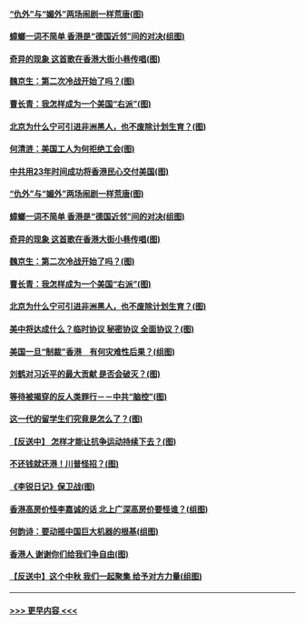 #### [“仇外”与“媚外”两场闹剧一样荒唐(图)](../pages/p4/907689.md?t=09181022) 
#### [蟑螂一词不简单 香港是“德国近邻”间的对决(组图)](../pages/p4/907618.md?t=09181022) 
#### [奇异的现象 这首歌在香港大街小巷传唱(图)](../pages/p4/907583.md?t=09181022) 
#### [魏京生：第二次冷战开始了吗？(图)](../pages/p4/907581.md?t=09181022) 
#### [曹长青：我怎样成为一个美国“右派”(图)](../pages/p4/907580.md?t=09181022) 
#### [北京为什么宁可引进非洲黑人，也不废除计划生育？(图)](../pages/p4/907577.md?t=09181022) 
#### [何清涟：美国工人为何拒绝工会(图)](../pages/p4/907701.md?t=09181022) 
#### [中共用23年时间成功将香港民心交付美国(图)](../pages/p4/907698.md?t=09181022) 
#### [“仇外”与“媚外”两场闹剧一样荒唐(图)](../pages/p4/907689.md?t=09181022) 
#### [蟑螂一词不简单 香港是“德国近邻”间的对决(组图)](../pages/p4/907618.md?t=09181022) 
#### [奇异的现象 这首歌在香港大街小巷传唱(图)](../pages/p4/907583.md?t=09181022) 
#### [魏京生：第二次冷战开始了吗？(图)](../pages/p4/907581.md?t=09181022) 
#### [曹长青：我怎样成为一个美国“右派”(图)](../pages/p4/907580.md?t=09181022) 
#### [北京为什么宁可引进非洲黑人，也不废除计划生育？(图)](../pages/p4/907577.md?t=09181022) 
#### [美中将达成什么？临时协议 秘密协议 全面协议？(图)](../pages/p4/907576.md?t=09181022) 
#### [美国一旦“制裁”香港　有何灾难性后果？(组图)](../pages/p4/907575.md?t=09181022) 
#### [刘鹤对习近平的最大贡献 是否会破灭？(图)](../pages/p4/907509.md?t=09181022) 
#### [等待被揭穿的反人类罪行－－中共“脑控”(图)](../pages/p4/907167.md?t=09181022) 
#### [这一代的留学生们究竟是怎么了？(图)](../pages/p4/907473.md?t=09181022) 
#### [【反送中】 怎样才能让抗争运动持续下去？(图)](../pages/p4/907466.md?t=09181022) 
#### [不还钱就还港！川普怪招？(图)](../pages/p4/907474.md?t=09181022) 
#### [《李锐日记》保卫战(图)](../pages/p4/907465.md?t=09181022) 
#### [香港高房价怪李嘉诚的话 北上广深高房价要怪谁？(组图)](../pages/p4/907471.md?t=09181022) 
#### [何韵诗：要动摇中国巨大机器的根基(组图)](../pages/p4/907469.md?t=09181022) 
#### [香港人 谢谢你们给我们争自由(图)](../pages/p4/907402.md?t=09181022) 
#### [【反送中】这个中秋 我们一起聚集 给予对方力量(组图)](../pages/p4/907401.md?t=09181022) 

----
#### [ >>> 更早内容 <<< ](../indexes/p4-earlier.md)
